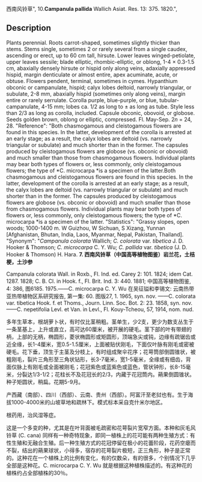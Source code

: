 西南风铃草",
10.**Campanula pallida** Wallich Asiat. Res. 13: 375. 1820.",

## Description
Plants perennial. Roots carrot-shaped, sometimes slightly thicker than stems. Stems single, sometimes 2 or rarely several from a single caudex, ascending or erect, up to 60 cm tall, hirsute. Lower leaves winged-petiolate, upper leaves sessile; blade elliptic, rhombic-elliptic, or oblong, 1-4 × 0.3-1.5 cm, abaxially densely hirsute or hispid only along veins, adaxially appressed hispid, margin denticulate or almost entire, apex acuminate, acute, or obtuse. Flowers pendent, terminal, sometimes in cymes. Hypanthium obconic or campanulate, hispid; calyx lobes deltoid, narrowly triangular, or subulate, 2-8 mm, abaxially hispid (sometimes only along veins), margin entire or rarely serrulate. Corolla purple, blue-purple, or blue, tubular-campanulate, 4-15 mm; lobes ca. 1/2 as long to ± as long as tube. Style less than 2/3 as long as corolla, included. Capsule obconic, obovoid, or globose. Seeds golden brown, oblong or elliptic, compressed. Fl. May-Sep. 2*n* = 24, 28.
  "Reference": "Both chasmogamous and cleistogamous flowers are found in this species. In the latter, development of the corolla is arrested at an early stage; as a result, the calyx lobes are deltoid (vs. narrowly triangular or subulate) and much shorter than in the former. The capsules produced by cleistogamous flowers are globose (vs. obconic or obovoid) and much smaller than those from chasmogamous flowers. Individual plants may bear both types of flowers or, less commonly, only cleistogamous flowers; the type of *C. microcarpa *is a specimen of the latter.Both chasmogamous and cleistogamous flowers are found in this species. In the latter, development of the corolla is arrested at an early stage; as a result, the calyx lobes are deltoid (vs. narrowly triangular or subulate) and much shorter than in the former. The capsules produced by cleistogamous flowers are globose (vs. obconic or obovoid) and much smaller than those from chasmogamous flowers. Individual plants may bear both types of flowers or, less commonly, only cleistogamous flowers; the type of *C. microcarpa *is a specimen of the latter.
  "Statistics": "Grassy slopes, open woods; 1000-1400 m. W Guizhou, W Sichuan, S Xizang, Yunnan [Afghanistan, Bhutan, India, Laos, Myanmar, Nepal, Pakistan, Thailand].
  "Synonym": "*Campanula colorata* Wallich; *C. colorata* var. *tibetica* J. D. Hooker &amp; Thomson; *C.* *microcarpa* C. Y. Wu; *C. pallida* var. *tibetica* (J. D. Hooker &amp; Thomson) H. Hara.
**7. 西南风铃草（中国高等植物图鉴）岩兰花，土桔梗，土沙参**

Campanula colorata Wall. in Roxb., Fl. Ind. ed. Carey 2: 101. 1824; idem Cat. 1287. 1828; C. B. Cl. in Hook. f., Fl. Brit. Ind. 3: 440. 1881; 中国高等植物图鉴, 4: 386, 图6185. 1975.——C. microcarpa C. Y. Wu 在吴征镒和李锡文: 云南热带亚热带植物区系研究报告, 第一集: 60. 图版27, 1. 1965, syn. nov. ——C. colorata var. tibetica Hook. f. et Thoms., Journ. Linn. Soc. Bot. 2: 23. 1858, syn. nov. ——C. nepetifolia Levl. et Van. in Levl., Fl. Kouy-Tcheou, 57, 1914, nom. nud.

多年生草本，根胡萝卜状，有时仅比茎稍粗。茎单生，少2支，更少为数支丛生于一条茎基上，上升或直立，高可达60厘米，被开展的硬毛。茎下部的叶有带翅的柄，上部的无柄，椭圆形，菱状椭圆形或矩圆形，顶端急尖或钝，边缘有疏锯齿或近全缘，长1-4厘米，宽0.5-1.5厘米，上面被贴伏刚毛，下面仅叶脉有刚毛或密被硬毛。花下垂，顶生于主茎及分枝上，有时组成聚伞花序；花萼筒部倒圆锥状，被粗刚毛，裂片三角形至三角状钻形，长3-7毫米，宽1-5毫米，全缘或有细齿，背面仅脉上有刚毛或全面被刚毛；花冠紫色或蓝紫色或蓝色，管状钟形，长8-15毫米，分裂达1/3-1/2；花柱长不及花冠长的2/3，内藏于花冠筒内。蒴果倒圆锥状。种子矩圆状，稍扁。花期5-9月。

产西藏（南部）、四川（西部）、云南、贵州（西部）。阿富汗至老挝也有。生于海拔1000-4000米的山坡草地和疏林下。模式标本采自克什米尔地区。

根药用，治风湿等症。

这是一个多变的种，尤其是在叶背面被毛疏密和花萼裂片宽窄方面。本种和灰毛风铃草 (C. cana) 同样有一种奇特现象，即同一植株上的花可能有两种生殖方式：有性生殖和无融合生殖。后一种生殖方式的花冠停留在极小的花蕾阶段，花药空瘪而不裂，结出的蒴果球状，小得多，宿存的花萼裂片极短，正三角形，种子是正常的。这种花在一个植株上的比例有变化，有的仅数朵，有的很多，个别情况下几乎全部是这种花。C. microcarpa C. Y. Wu 就是根据这种植株描述的。有这种花的植株约占全部植株的30％。
